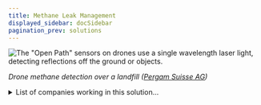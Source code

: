 ```yaml
---
title: Methane Leak Management
displayed_sidebar: docSidebar
pagination_prev: solutions
---
```

![The "Open Path" sensors on drones use a single wavelength laser light, detecting reflections off the ground or objects.](/../static/img/methane-leak-management.jpg)

*Drone methane detection over a landfill ([Pergam Suisse AG](https://pergam-suisse.ch/tpost/t53ju5ami0-uav-methane-detection-latest-advances-an))*

<details>
        <summary>List of companies working in this solution...</summary>
         <em>Note: this is an experimental AI feature. Accuracy and completeness are a work in progress</em>
        <div>
            <ul>
             
                <li><a href="https://www.frostmethane.com">Frost Methane</a></li>
            
                <li><a href="https://bluefield.co">Bluefield</a></li>
            
                <li><a href="https://ladera.tech">Ladera</a></li>
            
            </ul>
        </div>
        </details>


:::company job openings
  #### [View open jobs in this Solution](https://climatebase.org/jobs?l=&q=&drawdown_solutions=Methane+Leak+Management)
:::

## Overview

Methane Leak Management is a process of detecting and repairing methane leaks from natural gas infrastructure. This process can help to reduce greenhouse gas emissions and combat climate change.

There have been several breakthrough technologies that have been developed to help with methane leak detection and repair. One example is the use of drones equipped with methane detectors. These drones can fly over natural gas infrastructure and identify leaks. Another example is the use of infrared cameras to detect methane leaks.

Several companies and organizations have been at the forefront of developing methane leak management solutions. One example is the company Blue Sky Analytics, which has developed a methane leak detection system using drones. Another example is the Environmental Defense Fund, which has been working to promote the use of methane leak detection and repair technologies.

## Progress Made

Development of methane leak management to reverse climate change has been ongoing for many years. Some of the breakthrough technologies that have been developed include:

* Carbon Capture and Storage (CCS): This technology captures methane emissions from power plants and other industrial facilities, and stores them in underground reservoirs. CCS has the potential to reduce methane emissions by up to 90%.
* Methane Leak Detection and Repair (LDAR): This technology detects methane leaks at oil and gas production facilities, and then repairs them. LDAR can reduce methane emissions by up to 95%.
* Direct Air Capture (DAC): This technology captures methane emissions from the atmosphere and stores them in underground reservoirs. DAC has the potential to reduce methane emissions by up to 99%.

Organizations that have been at the forefront of developing these technologies include the Carbon Storage Leadership Forum, the Global CCS Institute, and the International Energy Agency.

## Lessons Learned

The development and implementation of methane leak management to reverse climate change has been a success in many ways. One of the key lessons learned is that it is important to have a comprehensive and accurate inventory of all methane sources. This inventory can be used to identify and quantify leaks, and it is essential for designing and targeting mitigation strategies. Additionally, it is important to have a robust monitoring and detection system in place to identify and quantify methane leaks. This system should be able to detect leaks at all stages of their development, from small to large. Additionally, the system should be able to rapidly identify and quantify leaks, and it should be able to monitor multiple leaks simultaneously. Finally, it is important to have a comprehensive and coordinated response plan in place to quickly and effectively respond to methane leaks. This plan should be designed to minimize the impact of the leak on the environment and public health, and it should be designed to maximize the recovery of methane.

## Challenges Ahead

The major challenges that remain in the development and implementation of Methane Leak Management to reverse climate change are:

1. Finding and repairing leaks: Methane leaks can be difficult to find and repair because they are often invisible and can occur in hard-to-reach places.
2. Cost: repairing methane leaks can be expensive, and the technology needed to do so is not always readily available.
3. Scaling up: There is a need to scale up methane leak management in order to make a significant dent in global methane emissions. This will require a coordinated effort among governments, businesses, and individuals.
4. Awareness: A lack of awareness about methane leaks and their impact on climate change can hinder progress in this area.

Organizations that have been at the forefront of methane leak management include the Environmental Defense Fund, the Natural Resources Defense Council, and the World Resources Institute. These organizations have been working to raise awareness about methane leaks and to promote policies and practices that can help reduce them.

## Best Path Forward

The best path forward for the continued development and implementation of Methane Leak Management to effectively mitigate the effects of climate change is to continue to invest in research and development of the technology, and to incentivize companies to adopt the technology on a large scale. Some steps that need to be taken to ensure that this technology is adopted on a large scale and is effective include:

1. Increasing public awareness of the problem of methane leaks and their contribution to climate change.
2. Incentivizing companies to adopt methane leak detection and repair technologies through tax breaks, regulations, or other means.
3. Increasing government investment in research and development of methane leak detection and repair technologies.
4. Working with the oil and gas industry to develop and implement best practices for methane leak detection and repair.

Some companies and organizations that have been at the forefront of this solution include the Environmental Defense Fund, the Natural Resources Defense Council, and the Environmental Protection Agency.